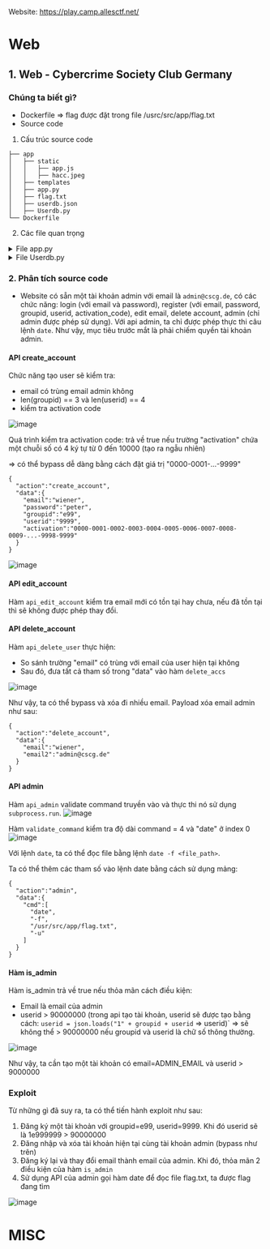 
Website: https://play.camp.allesctf.net/
# Web
## 1. Web - Cybercrime Society Club Germany
### Chúng ta biết gì?
- Dockerfile => flag được đặt trong file /usrc/src/app/flag.txt
- Source code
1. Cấu trúc source code
```
├── app
│   ├── static
│   │   ├── app.js
│   │   ├── hacc.jpeg
│   ├── templates
│   ├── app.py
│   ├── flag.txt
│   ├── userdb.json
│   ├── Userdb.py
└── Dockerfile
```
2. Các file quan trọng
<details>
  <summary>File app.py</summary>
  
```
from flask import Flask, request, make_response, render_template, redirect, url_for
import json                                                                                            
from uuid import uuid4 as uuid                                                                         
import random                                                                                          
import string                                                                                          
import hashlib                                                                                         
import time                                                                                            
from Userdb import UserDB                                                                              
import subprocess                                                                                      
                                                                                                       
# Look Ma, I wrote my own web app!

app = Flask(__name__,
            static_url_path='/static',
            static_folder='static',)

userdb = UserDB("userdb.json")
userdb.add_user("admin@cscg.de", 9_001_0001, str(uuid())) 
# print(userdb.get_db())

## Helper Functions 

def check_activation_code(activation_code):
    # no bruteforce
    if "{:0>4}".format(random.randint(0, 10000)) in activation_code:
        return True
    else:
        return False


def delete_accs(emails):
    for email in emails:
        userdb.delete_user(email)
    return True


def error_msg(msg):
    resp = {
        "return": "Error",
        "message": msg
    }
    return json.dumps(resp)


def success_msg(msg):
    resp = {
        "return": "Success",
        "message": msg
    }
    return json.dumps(resp)
    

def get_user(request):
    auth = request.cookies.get("auth")
    if auth is not None:
        return userdb.authenticate_user(auth)
    return None


def validate_command(string):
    return len(string) == 4 and string.index("date") == 0


## API Functions

def api_create_account(data, user):
    dt = data["data"]
    email = dt["email"]
    password = dt["password"]
    groupid = dt["groupid"]
    userid=dt["userid"]
    activation = dt["activation"]

    if email == "admin@cscg.de":
        return error_msg("cant create admin")

    assert(len(groupid) == 3)
    assert(len(userid) == 4)

    userid = json.loads("1" + groupid + userid)
    # print(dt)
    # print(userid)

    if not check_activation_code(activation):
        return error_msg("Activation Code Wrong")
    # print("activation passed")


    if userdb.add_user(email, userid, password):
        # print("user created")
        return success_msg("User Created")
    else:
        return error_msg("User creation failed")


def api_delete_account(data, user):
    if user is None:
        return error_msg("not logged in")

    if data["data"]["email"] != user["email"]:
        return error_msg("Hey thats not your email!")

    # print(list(data["data"].values()))
    if delete_accs(data["data"].values()):
        return success_msg("deleted account")


def api_edit_account(data, user):
    if user is None:
        return error_msg("not logged in")
    
    new = data["data"]["email"]

    if userdb.change_user_mail(user["email"], new):
        return success_msg("Success")
    else:
        return error_msg("Fail")


def api_login(data, user):
    if user is not None:
        return error_msg("already logged in")

    c = userdb.login_user(data["data"]["email"], data["data"]["password"])
    if c is None:
        return error_msg("Wrong User or Password")
    resp = make_response(success_msg("logged in"))
    resp.set_cookie("auth", c)
    return resp


def api_logout(data, user):
    if user is None:
        return error_msg("Already Logged Out")

    userdb[user["email"]]["cookie"] = ""
    userdb.save_db()

    return True
    return render_template('logout.html', title="Logout", user=user)

def api_error(data, user):
    return error_msg("General Error")

def api_admin(data, user):
    if user is None:
        return error_msg("Not logged in")
    is_admin = userdb.is_admin(user["email"])
    if not is_admin:
        return error_msg("User is not Admin")

    cmd = data["data"]["cmd"]
    # currently only "date" is supported
    if validate_command(cmd):
        out = subprocess.run(cmd, stdout=subprocess.PIPE, stderr=subprocess.STDOUT)
        return success_msg(out.stdout.decode())


    return error_msg("invalid command")


actions = {
    "delete_account": api_delete_account,
    "create_account": api_create_account,
    "edit_account": api_edit_account,
    "login": api_login,
    "logout": api_logout,
    "error": api_error,
    "admin": api_admin,
}

## Routes

@app.route("/json_api", methods=["GET", "POST"])
def json_api():
    user = get_user(request)
    if request.method == "POST":
        data = json.loads(request.get_data().decode())
        # print(data)
        action = data.get("action")
        if action is None:
            return "missing action"

        return actions.get(action, api_error)(data, user)

    else:
        return json.dumps(user)

@app.route("/")
def home():
    user = get_user(request)
    if user is not None:
        return redirect(url_for("user"))
    return render_template('home.html', title="Home", user=None)

@app.route("/login")
def login():
    user = get_user(request)
    if user is not None:
        return redirect(url_for("user"))
    return render_template('login.html', title="Login", user=None)

@app.route("/signup")
def signup():
    user = get_user(request)
    if user is not None:
        return redirect(url_for("user"))
    return render_template('signup.html', title="Signup", user=None)

@app.route("/admin")
def admin():
    user = get_user(request)
    if user is None:
        return redirect(url_for("login"))
    # print(user)
    is_admin = userdb.is_admin(user["email"])
    if not is_admin:
        return redirect(url_for("user"))
    return render_template('admin.html', title="Admin", user=user)

@app.route("/user")
def user():
    user = get_user(request)
    if user is None:
        return redirect(url_for("login"))
    # print(user)
    is_admin = userdb.is_admin(user["email"])
    return render_template('user.html', title="User Page", user=user, is_admin=is_admin)

@app.route("/usersettings")
def settings():
    user = get_user(request)
    if user is None:
        return redirect(url_for("login"))
    return render_template('usersettings.html', title="User Settings", user=user)


app.run(host='0.0.0.0', port=1024, debug=False)
```
</details>

<details>
  <summary>File Userdb.py</summary>

  ```
  import json
from uuid import uuid4 as uuid
import random
import string
import hashlib
import time

class UserDB:
    def __init__(self, filename):
        self.db_file = filename

        with open(self.db_file, "r+") as f:
            if len(f.read()) == 0:
                f.write("{}")

        self.db = self.get_data()

    def get_data(self):
        with open(self.db_file, "r") as f:
            return json.loads(f.read())

    def get_db(self):
        return self.db

    def save_db(self):
        with open(self.db_file, "w") as f:
            f.write(json.dumps(self.db))
        self.db = self.get_data()

    def login_user(self, email, password):
        user = self.db.get(email)
        if user is None:
            return None
        
        if user["password"] == hashlib.sha256(password.encode()).hexdigest():
            self.db[email]["cookie"] = str(uuid())
            self.save_db()
            return self.db[email]["cookie"]

        return None


    def authenticate_user(self, cookie):
        for k in self.db:
            dbcookie = self.db[k]["cookie"]
            if dbcookie != "" and cookie == dbcookie:
                return self.db[k]

        return None

    def is_admin(self, email):
        user = self.db.get(email)
        if user is None:
            return False

        #TODO check userid type etc
        return user["email"] == "admin@cscg.de" and user["userid"] > 90000000


    def add_user(self, email, userid, password):
        user = {
            "email": email,
            "userid": userid,
            "password": hashlib.sha256(password.encode()).hexdigest(),
            "cookie": ""
        }

        if self.db.get(email) is None:
            for k in self.db:
                if self.db[k]["userid"] == userid:
                    # print("user id already exists. skipping")
                    return False
        else:
            return False

        self.db[email] = user
        self.save_db()

        return True

    def delete_user(self, email):
        if self.db.get(email) is None:
            print("user doesnt exist")
            return False
        del self.db[email]
        self.save_db()
        return True

    def change_user_mail(self, old, new):
        user = self.db.get(old)
        if user is None:
            return False
        if self.db.get(new) is not None:
            print("account exists")
            return False

        user["email"] = new
        del self.db[old]
        self.db[new] = user
        self.save_db()
        return True
  ```
</details>

### 2. Phân tích source code
- Website có sẵn một tài khoản admin với email là `admin@cscg.de`, có các chức năng: login (với email và password), register (với email, password, groupid, userid, activation_code), edit email, delete account, admin (chỉ admin được phép sử dụng). Với api admin, ta chỉ được phép thực thi câu lệnh `date`. Như vậy, mục tiêu trước mắt là phải chiếm quyền tài khoản admin.

#### API create_account
Chức năng tạo user sẽ kiểm tra:
- email có trùng email admin không
- len(groupid) == 3 và len(userid) == 4
- kiểm tra activation code

![image](https://github.com/n0bitaemon/CTF-writeup/assets/103978452/e5ef99c1-a648-43a6-b05a-db854a71f87a)

Quá trình kiểm tra activation code: trả về true nếu trường "activation" chứa một chuỗi số có 4 ký tự từ 0 đến 10000 (tạo ra ngẫu nhiên) 

=> có thể bypass dễ dàng bằng cách đặt giá trị "0000-0001-...-9999"

```
{
  "action":"create_account",
  "data":{
    "email":"wiener",
    "password":"peter",
    "groupid":"e99",
    "userid":"9999",
    "activation":"0000-0001-0002-0003-0004-0005-0006-0007-0008-0009-...-9998-9999"
  }
}
```

![image](https://github.com/n0bitaemon/CTF-writeup/assets/103978452/7de9e41d-05e4-4967-bf85-0f01c8825b2c)

#### API edit_account
Hàm `api_edit_account` kiểm tra email mới có tồn tại hay chưa, nếu đã tồn tại thì sẽ không được phép thay đổi. 

#### API delete_account
Hàm `api_delete_user` thực hiện:
- So sánh trường "email" có trùng với email của user hiện tại không
- Sau đó, đưa tất cả tham số trong "data" vào hàm `delete_accs`

![image](https://github.com/n0bitaemon/CTF-writeup/assets/103978452/4c2a00f6-a8e3-4990-9ba8-fb5e5789b614)

Như vậy, ta có thể bypass và xóa đi nhiều email. Payload xóa email admin như sau:
```
{
  "action":"delete_account",
  "data":{
    "email":"wiener",
    "email2":"admin@cscg.de"
  }
}
```

#### API admin
Hàm `api_admin` validate command truyền vào và thực thi nó sử dụng `subprocess.run`.
![image](https://github.com/n0bitaemon/CTF-writeup/assets/103978452/0cfa128c-7028-4dbc-bf1a-f0565af55746)

Hàm `validate_command` kiểm tra độ dài command = 4 và "date" ở index 0
![image](https://github.com/n0bitaemon/CTF-writeup/assets/103978452/e68ed819-77aa-43de-aa0d-7c8d56bc3a7b)

Với lệnh `date`, ta có thể đọc file bằng lệnh `date -f <file_path>`.

Ta có thể thêm các tham số vào lệnh date bằng cách sử dụng mảng:
```
{
  "action":"admin",
  "data":{
    "cmd":[
      "date",
      "-f",
      "/usr/src/app/flag.txt",
      "-u"
    ]
  }
}
```

#### Hàm is_admin
Hàm is_admin trả về true nếu thỏa mãn cách điều kiện:
- Email là email của admin
- userid > 90000000 (trong api tạo tài khoản, userid sẽ được tạo bằng cách: `userid = json.loads("1" + groupid + userid` => userid)` => sẽ không thể > 90000000 nếu groupid và userid là chữ số thông thường.  

![image](https://github.com/n0bitaemon/CTF-writeup/assets/103978452/ac2cd650-ab59-4b09-bcea-e8bcf7d63787)

Như vậy, ta cần tạo một tài khoản có email=ADMIN_EMAIL và userid > 9000000

### Exploit
Từ những gì đã suy ra, ta có thể tiến hành exploit như sau:
1) Đăng ký một tài khoản với groupid=e99, userid=9999. Khi đó userid sẽ là 1e999999 > 90000000
2) Đăng nhập và xóa tài khoản hiện tại cùng tài khoản admin (bypass như trên)
3) Đăng ký lại và thay đổi email thành email của admin. Khi đó, thỏa mãn 2 điều kiện của hàm `is_admin`
4) Sử dụng API của admin gọi hàm date để đọc file flag.txt, ta được flag đang tìm

![image](https://github.com/n0bitaemon/CTF-writeup/assets/103978452/78c57d56-3a58-49d2-9e86-a0778d2b4693)

# MISC

